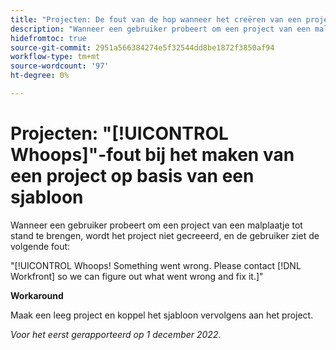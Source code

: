 ```yaml
---
title: "Projecten: De fout van de hop wanneer het creëren van een project van een malplaatje"
description: "Wanneer een gebruiker probeert om een project van een malplaatje tot stand te brengen, wordt het project niet gecreeerd, en de gebruiker ziet de fout Wiops! Er ging iets mis. Neem contact op met Workfront om uit te zoeken wat er fout is gegaan en het op te lossen."
hidefromtoc: true
source-git-commit: 2951a566384274e5f32544dd8be1872f3850af94
workflow-type: tm+mt
source-wordcount: '97'
ht-degree: 0%

---
```



# Projecten: &quot;[!UICONTROL Whoops]&quot;-fout bij het maken van een project op basis van een sjabloon

Wanneer een gebruiker probeert om een project van een malplaatje tot stand te brengen, wordt het project niet gecreeerd, en de gebruiker ziet de volgende fout:

&quot;[!UICONTROL Whoops! Something went wrong. Please contact [!DNL Workfront] so we can figure out what went wrong and fix it.]&quot;

**Workaround**

Maak een leeg project en koppel het sjabloon vervolgens aan het project.

_Voor het eerst gerapporteerd op 1 december 2022._

